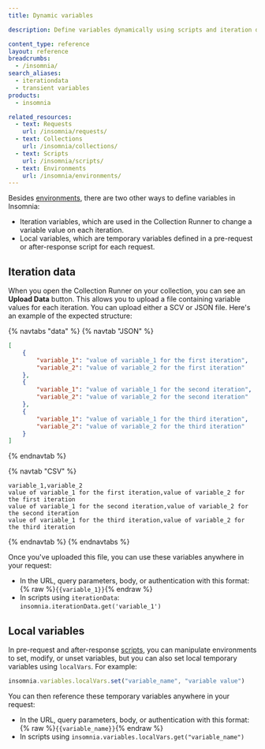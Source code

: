 ```yaml
---
title: Dynamic variables

description: Define variables dynamically using scripts and iteration data.

content_type: reference
layout: reference
breadcrumbs: 
  - /insomnia/
search_aliases:
  - iterationdata
  - transient variables
products:
  - insomnia

related_resources:
  - text: Requests
    url: /insomnia/requests/
  - text: Collections
    url: /insomnia/collections/
  - text: Scripts
    url: /insomnia/scripts/
  - text: Environments
    url: /insomnia/environments/
---
```


Besides [environments](/insomnia/environments/), there are two other ways to define variables in Insomnia:
* Iteration variables, which are used in the Collection Runner to change a variable value on each iteration.
* Local variables, which are temporary variables defined in a pre-request or after-response script for each request.

## Iteration data

When you open the Collection Runner on your collection, you can see an **Upload Data** button. This allows you to upload a file containing variable values for each iteration. You can upload either a SCV or JSON file. Here's an example of the expected structure:

{% navtabs "data" %}
{% navtab "JSON" %}
```json
[
    {
        "variable_1": "value of variable_1 for the first iteration",
        "variable_2": "value of variable_2 for the first iteration"
    },
    {
        "variable_1": "value of variable_1 for the second iteration",
        "variable_2": "value of variable_2 for the second iteration"
    },
    {
        "variable_1": "value of variable_1 for the third iteration",
        "variable_2": "value of variable_2 for the third iteration"
    }
]
```
{% endnavtab %}

{% navtab "CSV" %}
```
variable_1,variable_2
value of variable_1 for the first iteration,value of variable_2 for the first iteration
value of variable_1 for the second iteration,value of variable_2 for the second iteration
value of variable_1 for the third iteration,value of variable_2 for the third iteration
```
{% endnavtab %}
{% endnavtabs %}

Once you've uploaded this file, you can use these variables anywhere in your request:
* In the URL, query parameters, body, or authentication with this format: {% raw %}`{{variable_1}}`{% endraw %}
* In scripts using `iterationData`: `insomnia.iterationData.get('variable_1')`

## Local variables

In pre-request and after-response [scripts](/insomnia/scripts/), you can manipulate environments to set, modify, or unset variables, but you can also set local temporary variables using `localVars`. For example:

```js
insomnia.variables.localVars.set("variable_name", "variable value")
```

You can then reference these temporary variables anywhere in your request:
* In the URL, query parameters, body, or authentication with this format: {% raw %}`{{variable_name}}`{% endraw %}
* In scripts using `insomnia.variables.localVars.get("variable_name")`

